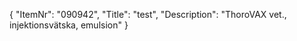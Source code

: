 {
  "ItemNr": "090942",
  "Title": "test",
  "Description": "ThoroVAX vet., injektionsvätska, emulsion"
}